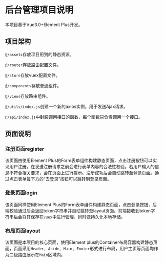 # 后台管理项目说明

本项目基于Vue3.0+Element Plus开发。

## 项目架构

`@/assets`存放项目用到的静态资源。

`@/router`存放路由配置文件。

`@/store`存放vuex配置文件。

`@/components`存放普通组件。

`@/views`存放路由组件。

`@/utils/index.js`创建一个新的axios实例，用于发送Ajax请求。

`@/api/index.js`中封装调用接口的函数，每个函数只负责调用一个接口。

## 页面说明

### 注册页面register

该页面由使用Element Plus的Form表单组件构建静态页面，点击注册按钮可以实现用户注册。在发送注册请求之前会进行表单内容的合法性校验，若用户输入的信息不符合相关要求，会在页面上进行提示。注册成功后会自动跳转至登录页面。通过点击表单最下方的“去登录”按钮可以跳转到登录页面。

### 登录页面login

该页面同样使用Element Plus的Form表单组件构建静态页面，点击登录按钮，后端校验通过后会返回token字符串并自动跳转至layout页面。前端接收到token字符串后会将其保存在`vuex`中进行管理，同时做持久化本地存储。

### 布局页面layout

该页面是本项目的核心页面，使用Element plus的Container布局容器构建静态页面，页面采用`Header, Aside, Main, Footer`形式进行布局，用户主页等页面均作为二级路由展示在`Main`区域内。
